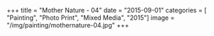 +++
title = "Mother Nature - 04"
date = "2015-09-01"
categories = [ "Painting", "Photo Print", "Mixed Media", "2015"]
image = "/img/painting/mothernature-04.jpg"
+++

